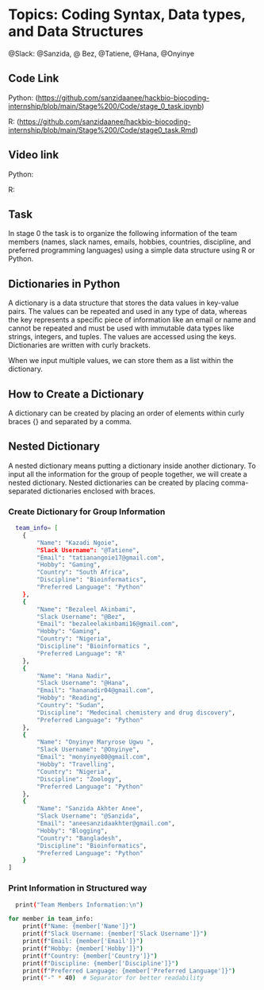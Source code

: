 
# Topics: Coding Syntax, Data types, and Data Structures

@Slack: @Sanzida, @ Bez, @Tatiene,  @Hana, @Onyinye

## Code Link
Python: (https://github.com/sanzidaanee/hackbio-biocoding-internship/blob/main/Stage%200/Code/stage_0_task.ipynb)

R: (https://github.com/sanzidaanee/hackbio-biocoding-internship/blob/main/Stage%200/Code/stage0_task.Rmd)

## Video link

Python:

R: 

## Task

In stage 0 the task is to organize the following information of the team members (names, slack names, emails, hobbies, countries, discipline, and preferred programming languages) using a simple data structure using R or Python.

## Dictionaries in Python

A dictionary is a data structure that stores the data values in key-value pairs. The values can be repeated and used in any type of data, whereas the key represents a specific piece of information like an email or name and cannot be repeated and must be used with immutable data types like strings, integers, and tuples. The values are accessed using the keys. Dictionaries are written with curly brackets.

When we input multiple values, we can store them as a list within the dictionary.

## How to Create a Dictionary

A dictionary can be created by placing an order of elements within curly braces {} and separated by a comma.

## Nested Dictionary

A nested dictionary means putting a dictionary inside another dictionary. To input all the information for the group of people together, we will create a nested dictionary. Nested dictionaries can be created by placing comma-separated dictionaries enclosed with braces.







### Create Dictionary for Group Information

```bash
  team_info= [
    {
        "Name": "Kazadi Ngoie",
        "Slack Username": "@Tatiene",
        "Email": "tatianangoie17@gmail.com",
        "Hobby": "Gaming",
        "Country": "South Africa",
        "Discipline": "Bioinformatics",
        "Preferred Language": "Python"
    },
    {
        "Name": "Bezaleel Akinbami",
        "Slack Username": "@Bez",
        "Email": "bezaleelakinbami16@gmail.com",
        "Hobby": "Gaming",
        "Country": "Nigeria",
        "Discipline": "Bioinformatics ",
        "Preferred Language": "R"
    },
    {
        "Name": "Hana Nadir",
        "Slack Username": "@Hana",
        "Email": "hananadir04@gmail.com",
        "Hobby": "Reading",
        "Country": "Sudan",
        "Discipline": "Medecinal chemistery and drug discovery",
        "Preferred Language": "Python"
    },
    {
        "Name": "Onyinye Maryrose Ugwu ",
        "Slack Username": "@Onyinye",
        "Email": "monyinye80@gmail.com",
        "Hobby": "Travelling",
        "Country": "Nigeria",
        "Discipline": "Zoology",
        "Preferred Language": "Python"
    },
    {
        "Name": "Sanzida Akhter Anee",
        "Slack Username": "@Sanzida",
        "Email": "aneesanzidaakhter@gmail.com",
        "Hobby": "Blogging",
        "Country": "Bangladesh",
        "Discipline": "Bioinformatics",
        "Preferred Language": "Python"
    }
]
```

### Print Information in Structured way

```bash
  print("Team Members Information:\n")

for member in team_info:
    print(f"Name: {member['Name']}")
    print(f"Slack Username: {member['Slack Username']}")
    print(f"Email: {member['Email']}")
    print(f"Hobby: {member['Hobby']}")
    print(f"Country: {member['Country']}")
    print(f"Discipline: {member['Discipline']}")
    print(f"Preferred Language: {member['Preferred Language']}")
    print("-" * 40)  # Separator for better readability

```


